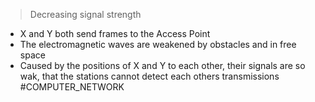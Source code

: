 > Decreasing signal strength

* X and Y both send frames to the Access Point
* The electromagnetic waves are weakened by obstacles and in free space
* Caused by the positions of X and Y to each other, their signals are so wak, that the stations cannot detect each others transmissions
#COMPUTER_NETWORK 